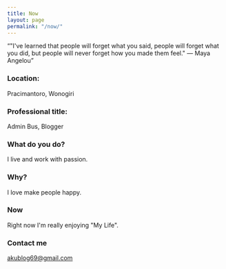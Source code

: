 ```yaml
---
title: Now
layout: page
permalink: "/now/"
---
```


“"I've learned that people will forget what you said, people will forget what you did, but people will never forget how you made them feel." ― Maya Angelou”

### Location:
Pracimantoro, Wonogiri

### Professional title:
Admin Bus, Blogger

### What do you do?
I live and work with passion.

### Why?
I love make people happy.

### Now

Right now I'm really enjoying "My Life".


### Contact me

[akublog69@gmail.com](mailto:akublog69@gmail.com)
